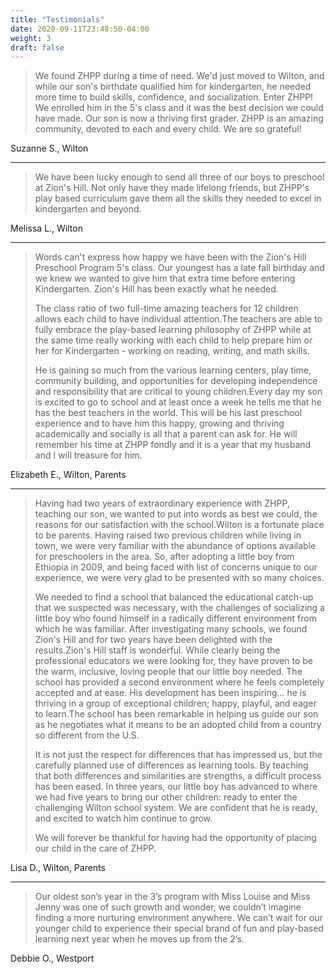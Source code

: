 ```yaml
---
title: "Testimonials"
date: 2020-09-11T23:48:50-04:00
weight: 3
draft: false
---
```


> We found ZHPP during a time of need. We'd just moved to Wilton, and while our son's birthdate qualified him for kindergarten, he needed more time to build skills, confidence, and socialization. Enter ZHPP! We enrolled him in the 5's class and it was the best decision we could have made. Our son is now a thriving first grader. ZHPP is an amazing community, devoted to each and every child. We are so grateful!

Suzanne S., Wilton

---

> We have been lucky enough to send all three of our boys to preschool at Zion's Hill. Not only have they made lifelong friends, but ZHPP's play based curriculum gave them all the skills they needed to excel in kindergarten and beyond.

Melissa L., Wilton

---

> Words can't express how happy we have been with the Zion's Hill Preschool Program 5's class. Our youngest has a late fall birthday and we knew we wanted to give him that extra time before entering Kindergarten. Zion's Hill has been exactly what he needed.
>
> The class ratio of two full-time amazing teachers for 12 children allows each child to have individual attention.The teachers are able to fully embrace the play-based learning philosophy of ZHPP while at the same time really working with each child to help prepare him or her for Kindergarten - working on reading, writing, and math skills.
>
> He is gaining so much from the various learning centers, play time, community building, and opportunities for developing independence and responsibility that are critical to young children.Every day my son is excited to go to school and at least once a week he tells me that he has the best teachers in the world. This will be his last preschool experience and to have him this happy, growing and thriving academically and socially is all that a parent can ask for. He will remember his time at ZHPP fondly and it is a year that my husband and I will treasure for him.

Elizabeth E., Wilton, Parents

---

> Having had two years of extraordinary experience with ZHPP, teaching our son, we wanted to put into words as best we could, the reasons for our satisfaction with the school.Wilton is a fortunate place to be parents. Having raised two previous children while living in town, we were very familiar with the abundance of options available for preschoolers in the area. So, after adopting a little boy from Ethiopia in 2009, and being faced with list of concerns unique to our experience, we were very glad to be presented with so many choices.
>
> We needed to find a school that balanced the educational catch-up that we suspected was necessary, with the challenges of socializing a little boy who found himself in a radically different environment from which he was familiar. After investigating many schools, we found Zion's Hill and for two years have been delighted with the results.Zion's Hill staff is wonderful. While clearly being the professional educators we were looking for, they have proven to be the warm, inclusive, loving people that our little boy needed. The school has provided a second environment where he feels completely accepted and at ease. His development has been inspiring… he is thriving in a group of exceptional children; happy, playful, and eager to learn.The school has been remarkable in helping us guide our son as he negotiates what it means to be an adopted child from a country so different from the U.S.
>
> It is not just the respect for differences that has impressed us, but the carefully planned use of differences as learning tools. By teaching that both differences and similarities are strengths, a difficult process has been eased. In three years, our little boy has advanced to where we had five years to bring our other children: ready to enter the challenging Wilton school system. We are confident that he is ready, and excited to watch him continue to grow.
>
> We will forever be thankful for having had the opportunity of placing our child in the care of ZHPP.

Lisa D., Wilton, Parents

---

> Our oldest son’s year in the 3’s program with Miss Louise and Miss Jenny was one of such growth and wonder, we couldn’t imagine finding a more nurturing environment anywhere. We can’t wait for our younger child to experience their special brand of fun and play-based learning next year when he moves up from the 2’s.

Debbie O., Westport
